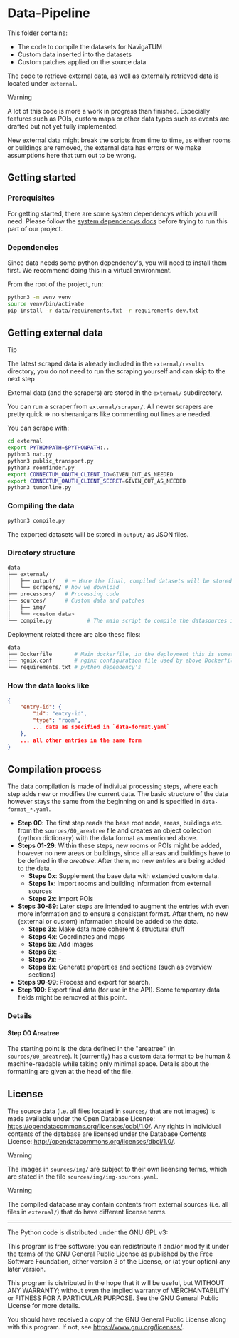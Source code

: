 # Data-Pipeline

This folder contains:

- The code to compile the datasets for NavigaTUM
- Custom data inserted into the datasets
- Custom patches applied on the source data

The code to retrieve external data, as well as externally retrieved data is located under `external`.

> [!WARNING]
> A lot of this code is more a work in progress than finished. Especially features such as POIs, custom maps or other data types such as events are drafted but not yet fully implemented.
> 
> New external data might break the scripts from time to time, as either rooms or buildings are removed, the external data has errors or we make assumptions here that turn out to be wrong.

## Getting started

### Prerequisites

For getting started, there are some system dependencys which you will need.
Please follow the [system dependencys docs](/resources/documentation/Dependencys.md) before trying to run this part of our project.

### Dependencies

Since data needs some python dependency's, you will need to install them first.
We recommend doing this in a virtual environment.

From the root of the project, run:

```bash
python3 -m venv venv
source venv/bin/activate
pip install -r data/requirements.txt -r requirements-dev.txt
```

## Getting external data

> [!TIP]
> The latest scraped data is already included in the `external/results` directory,
> you do not need to run the scraping yourself and can skip to the next step

External data (and the scrapers) are stored in the `external/` subdirectory.

You can run a scraper from `external/scraper/`.
All newer scrapers are pretty quick => no shenanigans like commenting out lines are needed.

You can scrape with:

```bash
cd external
export PYTHONPATH=$PYTHONPATH:..
python3 nat.py
python3 public_transport.py
python3 roomfinder.py
export CONNECTUM_OAUTH_CLIENT_ID=GIVEN_OUT_AS_NEEDED
export CONNECTUM_OAUTH_CLIENT_SECRET=GIVEN_OUT_AS_NEEDED
python3 tumonline.py
```

### Compiling the data

```bash
python3 compile.py
```

The exported datasets will be stored in `output/` as JSON files.

### Directory structure

```bash
data
├── external/
│   ├── output/   # 🠔 Here the final, compiled datasets will be stored
│   └── scrapers/ # how we download
├── processors/   # Processing code
├── sources/      # Custom data and patches
│   ├── img/
│   └── <custom data>
└── compile.py           # The main script to compile the datasources into our data representation
```

Deployment related there are also these files:

```bash
data
├── Dockerfile       # Main dockerfile, in the deployment this is sometimes called the cdn
├── ngnix.conf       # nginx configuration file used by above Dockerfile
└── requirements.txt # python dependency's
```

### How the data looks like

```json
{
    "entry-id": {
        "id": "entry-id",
        "type": "room",
        ... data as specified in `data-format.yaml`
    },
    ... all other entries in the same form
}
```

## Compilation process

The data compilation is made of indiviual processing steps, where each step adds new or modifies the current data. The basic structure of the data however stays the same from the beginning on and is specified in `data-format_*.yaml`.

- **Step 00**: The first step reads the base root node, areas, buildings etc. from the
  `sources/00_areatree` file and creates an object collection (python dictionary)
  with the data format as mentioned above.
- **Steps 01-29**: Within these steps, new rooms or POIs might be added, however no
  new areas or buildings, since all areas and buildings have to be defined in the
  _areatree_. After them, no new entries are being added to the data.
  - **Steps 0x**: Supplement the base data with extended custom data.
  - **Steps 1x**: Import rooms and building information from external sources
  - **Steps 2x**: Import POIs
- **Steps 30-89**: Later steps are intended to augment the entries with even more
  information and to ensure a consistent format. After them, no new (external or custom)
  information should be added to the data.
  - **Steps 3x**: Make data more coherent & structural stuff
  - **Steps 4x**: Coordinates and maps
  - **Steps 5x**: Add images
  - **Steps 6x**: -
  - **Steps 7x**: -
  - **Steps 8x**: Generate properties and sections (such as overview sections)
- **Steps 90-99**: Process and export for search.
- **Step 100**: Export final data (for use in the API). Some temporary data fields might be removed at this point.

### Details

#### Step 00 Areatree

The starting point is the data defined in the "areatree" (in `sources/00_areatree`).
It (currently) has a custom data format to be human & machine-readable while taking only minimal space.
Details about the formatting are given at the head of the file.

## License

The source data (i.e. all files located in `sources/` that are not images) is made available under the Open Database License: <https://opendatacommons.org/licenses/odbl/1.0/>.
Any rights in individual contents of the database are licensed under the Database Contents License: <http://opendatacommons.org/licenses/dbcl/1.0/>.

> [!WARNING]
> The images in `sources/img/` are subject to their own licensing terms, which are stated in the file `sources/img/img-sources.yaml`.

> [!WARNING]
> The compiled database may contain contents from external sources (i.e. all files in `external/`) that do have different license terms.

---

The Python code is distributed under the GNU GPL v3:

This program is free software: you can redistribute it and/or modify
it under the terms of the GNU General Public License as published by
the Free Software Foundation, either version 3 of the License, or
(at your option) any later version.

This program is distributed in the hope that it will be useful,
but WITHOUT ANY WARRANTY; without even the implied warranty of
MERCHANTABILITY or FITNESS FOR A PARTICULAR PURPOSE. See the
GNU General Public License for more details.

You should have received a copy of the GNU General Public License
along with this program. If not, see <https://www.gnu.org/licenses/>.
